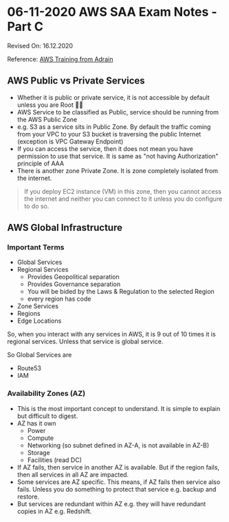 # 06-11-2020 AWS SAA Exam Notes -Part C

Revised On: 16.12.2020


Reference: [AWS Training from Adrain](https://learn.cantrill.io/)

## AWS Public vs Private Services

* Whether it is public or private service, it is not accessible by default unless you are Root :woman_teacher:
* AWS Service to be classified as Public, service should be running from the AWS Public Zone
* e.g. S3 as a service sits in Public Zone. By default the traffic coming from your VPC to your S3 bucket is traversing the public Internet (exception is VPC Gateway Endpoint)
* If you can access the service, then it does not mean you have permission to use that service. It is same as "not having Authorization" principle of AAA
* There is another zone Private Zone. It is zone completely isolated from the internet.

> If you deploy EC2 instance (VM) in this zone, then you cannot access the internet and neither you can connect to it unless you do configure to do so.

## AWS Global Infrastructure

### Important Terms

* Global Services
* Regional Services
  * Provides Geopolitical separation
  * Provides Governance separation
  * You will be bided by the Laws & Regulation to the selected Region
  * every region has code
* Zone Services
* Regions
* Edge Locations
  
So, when you interact with any services in AWS, it is 9 out of 10 times it is regional services. Unless that service is global service.

So Global Services are

* Route53
* IAM

 ### Availability Zones (AZ)

* This is the most important concept to understand. It is simple to explain but difficult to digest.
* AZ has it own
  * Power
  * Compute
  * Networking (so subnet defined in AZ-A, is not available in AZ-B)
  * Storage
  * Facilities (read DC)
* If AZ fails, then service in another AZ is available. But if the region fails, then all services in all AZ are impacted.
* Some services are AZ specific. This means, if AZ fails then service also fails. Unless you do something to protect that service e.g. backup and restore.
* But services are redundant within AZ e.g. they will have redundant copies in AZ e.g. Redshift.
